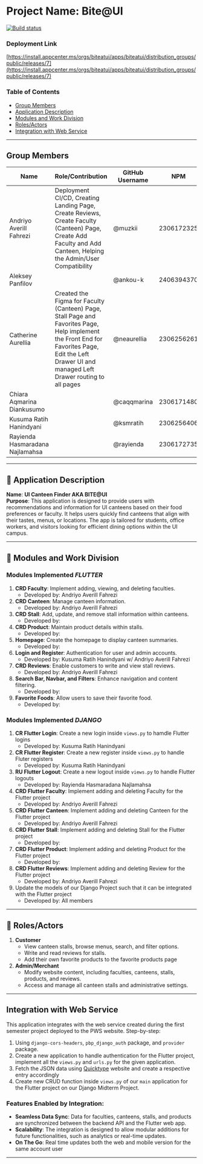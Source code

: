 # Project Name: **Bite@UI**  

[![Build status](https://build.appcenter.ms/v0.1/apps/3c2b2ff8-9307-4bc3-8bee-140ca3c2e1ac/branches/main/badge)](https://appcenter.ms)

### Deployment Link

[https://install.appcenter.ms/orgs/biteatui/apps/biteatui/distribution_groups/public/releases/7](https://install.appcenter.ms/orgs/biteatui/apps/biteatui/distribution_groups/public/releases/7)

### Table of Contents  
- [Group Members](#group-members)  
- [Application Description](#bookmark_tabs-application-description)  
- [Modules and Work Division](#memo-modules-and-work-division) 
- [Roles/Actors](#busts_in_silhouette-rolesactors)  
- [Integration with Web Service](#integration-with-web-service)  

---

## Group Members  
| Name                         | Role/Contribution              | GitHub Username  |  NPM | 
|------------------------------|--------------------------------|------------------|------|  
| Andriyo Averill Fahrezi      | Deployment CI/CD, Creating Landing Page, Create Reviews, Create Faculty (Canteen) Page, Create Add Faculty and Add Canteen, Helping the Admin/User Compatibility         | @muzkii          | 2306172325   | 
| Aleksey Panfilov             |            | @ankou-k                |  2406394370 |
| Catherine Aurellia           | Created the Figma for Faculty (Canteen) Page, Stall Page and Favorites Page, Help implement the Front End for Favorites Page, Edit the Left Drawer UI and managed Left Drawer routing to all pages            | @neaurellia                |  2306256261 |
| Chiara Aqmarina Diankusumo   |                    | @caqqmarina                |  2306171480 |
| Kusuma Ratih Hanindyani      |                 | @ksmratih                |  2306256406 |
| Rayienda Hasmaradana Najlamahsa |          | @rayienda               |  2306172735 |

---

## :bookmark_tabs: Application Description  
**Name**: **UI Canteen Finder AKA BITE@UI**  
**Purpose**: This application is designed to provide users with recommendations and information for UI canteens based on their food preferences or faculty. It helps users quickly find canteens that align with their tastes, menus, or locations. The app is tailored for students, office workers, and visitors looking for efficient dining options within the UI campus.  

---

## :memo: Modules and Work Division  
### Modules Implemented _FLUTTER_
1. **CRD Faculty**: Implement adding,  viewing, and deleting faculties.  
    - Developed by:  Andriyo Averill Fahrezi
2. **CRD Canteen**: Manage canteen information.  
    - Developed by: Andriyo Averill Fahrezi
3. **CRD Stall**: Add, update, and remove stall information within canteens.  
    - Developed by:  
4. **CRD Product**: Maintain product details within stalls.  
    - Developed by:  
5. **Homepage**: Create the homepage to display canteen summaries.  
    - Developed by:   
6. **Login and Register**: Authentication for user and admin accounts.  
    - Developed by: Kusuma Ratih Hanindyani w/ Andriyo Averill Fahrezi   
7. **CRD Reviews**: Enable customers to write and view stall reviews.  
    - Developed by: Andriyo Averill Fahrezi  
8. **Search Bar, Navbar, and Filters**: Enhance navigation and content filtering.  
    - Developed by:   
9. **Favorite Foods**: Allow users to save their favorite food.
    - Developed by:
  
### Modules Implemented _DJANGO_
1. **CR Flutter Login**: Create a new login inside `views.py` to hamdle Flutter logins
    - Developed by: Kusuma Ratih Hanindyani
2. **CR Flutter Register**: Create a new register inside `views.py` to handle Fluter registers
    - Developed by: Kusuma Ratih Hanindyani
3. **RU Flutter Logout**: Create a new logout inside `views.py` to handle Flutter logouts
    - Developed by: Rayienda Hasmaradana Najlamahsa 
5. **CRD Flutter Faculty**: Implement adding and deleting Faculty for the Flutter project
    - Developed by: Andriyo Averill Fahrezi
6. **CRD Flutter Canteen**: Implement adding and deleting Canteen for the Flutter project
    - Developed by: Andriyo Averill Fahrezi
7. **CRD Flutter Stall**: Implement adding and deleting Stall for the Flutter project
    - Developed by:
8. **CRD Flutter Product**: Implement adding and deleting Product for the Flutter project
    - Developed by:
9. **CRD Flutter Reviews**: Implement adding and deleting Review for the Flutter project
    - Developed by: Andriyo Averill Fahrezi
10. Update the models of our Django Project such that it can be integrated with the Flutter project
    - Developed by: All members

---

## :busts_in_silhouette: Roles/Actors  
1. **Customer**  
    - View canteen stalls, browse menus, search, and filter options.  
    - Write and read reviews for stalls.
    - Add their own favorite products to the favorite products page
2. **Admin/Merchant**  
    - Modify website content, including faculties, canteens, stalls, products, and reviews.  
    - Access and manage all canteen stalls and administrative settings.  

---

## Integration with Web Service  
This application integrates with the web service created during the first semester project deployed to the PWS website. Step-by-step:

1. Using `django-cors-headers`, `pbp_django_auth` package, and `provider` package.
2. Create a new application to handle authentication for the Flutter project, implement all the `views.py` and `urls.py` for the given application.
3. Fetch the JSON data using [Quicktype](http://app.quicktype.io/) website and create a respective entry accordingly
4. Create new CRUD function inside `views.py` of our `main` application for the Flutter project on our Django Midterm Project.

### Features Enabled by Integration:  
- **Seamless Data Sync**: Data for faculties, canteens, stalls, and products are synchronized between the backend API and the Flutter web app.  
- **Scalability**: The integration is designed to allow modular additions for future functionalities, such as analytics or real-time updates.
- **On The Go**: Real time updates both the web and mobile version for the same account user

--- 
